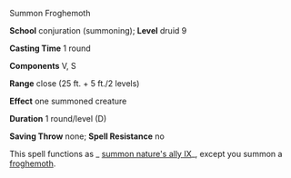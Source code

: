 Summon Froghemoth

**School** conjuration (summoning); **Level** druid 9

**Casting Time** 1 round

**Components** V, S

**Range** close (25 ft. + 5 ft./2 levels)

**Effect** one summoned creature

**Duration** 1 round/level (D)

**Saving Throw** none; **Spell Resistance** no

This spell functions as _ [summon nature's ally IX](spells/summonNatureSAlly.md#_summon-nature-s-ally-ix)_, except you summon a [froghemoth](monsters/froghemoth.md#_froghemoth).

